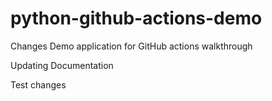 # python-github-actions-demo
Changes
Demo application for GitHub actions walkthrough

Updating Documentation

Test changes
